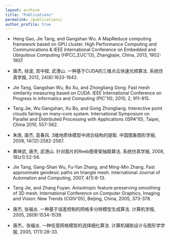 ```yaml
---
layout: archive
title: "Publications"
permalink: /publications/
author_profile: true
---
```

* Heng Gao, Jie Tang, and Gangshan Wu. A MapReduce computing framework based on GPU cluster. High Performance Computing and Communications & IEEE International Conference on Embedded and Ubiquitous Computing (HPCC_EUC'13), Zhangjiajie, China, 2013, 1902-1907.

* 唐杰, 徐波, 宫中樑, 武港山. 一种基于CUDA的三维点云快速光顺算法. 系统仿真学报, 2012, 24(8):1633-1642.

* Jie Tang, Gangshan Wu, Bo Xu, and Zhongliang Gong. Fast mesh similarity measuring based on CUDA. IEEE International Conference on Progress in Informatics and Computing (PIC'10), 2010, 2, 911-915.

* Tang Jie, Wu Gangshan, Xu Bo, and Gong Zhongliang. Interective point clouds fairing on many-core system. International Symposium on Parallel and Distributed Processing with Applications (ISPA'10), Taipei, China 2010, 557-562.

* 朱炼, 唐杰, 袁春风. 3维地质体模型中闭合结构的提取. 中国图象图形学报, 2009, 14(12):2582-2587.

* 黄坤武, 唐杰, 武港山. 针对面片的Reeb图骨架抽取算法. 系统仿真学报, 2008, 18(z1):52-56.

* Jie Tang, Gang-Shan Wu, Fu-Yan Zhang, and Ming-Min Zhang. Fast approximate geodesic paths on triangle mesh. International Journal of Automation and Computing, 2007, 4(1):8-13.

* Tang Jie, and Zhang Fuyan. Anisotropic feature-preserving smoothing of 3D mesh. International Conference on Computer Graphics, Imaging and Vision: New Trends (CGIV'05), Beijing, China, 2005, 373-378.

* 唐杰, 张福炎. 一种基于误差控制的网格多分辨模型生成算法. 计算机学报, 2005, 28(9):1534-1539.

* 唐杰，张福炎. 一种任意网格模型的选择细化算法. 计算机辅助设计与图形学学报, 2005, 17(1):28-33.
